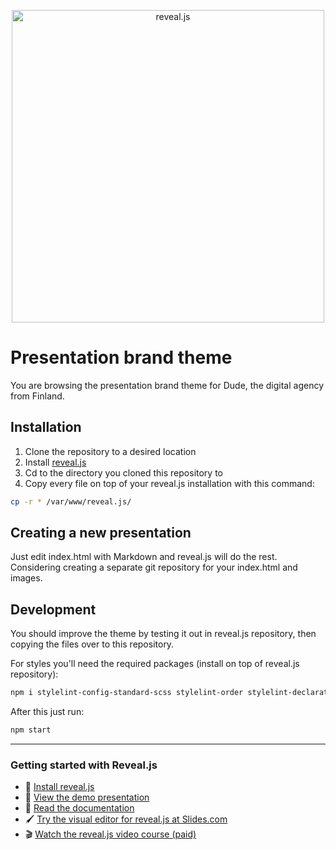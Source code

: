 <p align="center">
  <a href="https://revealjs.com">
    <img src="https://hakim-static.s3.amazonaws.com/reveal-js/logo/v1/reveal-black-text-sticker.png" alt="reveal.js" width="500">
  </a>
</p>

# Presentation brand theme

You are browsing the presentation brand theme for Dude, the digital agency from Finland.

## Installation

1. Clone the repository to a desired location
2. Install [reveal.js](https://github.com/hakimel/reveal.js)
3. Cd to the directory you cloned this repository to
4. Copy every file on top of your reveal.js installation with this command:

```bash
cp -r * /var/www/reveal.js/
```

## Creating a new presentation

Just edit index.html with Markdown and reveal.js will do the rest. Considering creating a separate git repository for your index.html and images.

## Development

You should improve the theme by testing it out in reveal.js repository, then copying the files over to this repository.

For styles you'll need the required packages (install on top of reveal.js repository):

```bash
npm i stylelint-config-standard-scss stylelint-order stylelint-declaration-strict-value @ronilaukkarinen/stylelint-value-no-unknown-custom-properties @ronilaukkarinen/stylelint-a11y --save-dev
```

After this just run:

```bash
npm start
```

---

### Getting started with Reveal.js
- 🚀 [Install reveal.js](https://revealjs.com/installation)
- 👀 [View the demo presentation](https://revealjs.com/demo)
- 📖 [Read the documentation](https://revealjs.com/markup/)
- 🖌 [Try the visual editor for reveal.js at Slides.com](https://slides.com/)
- 🎬 [Watch the reveal.js video course (paid)](https://revealjs.com/course)
